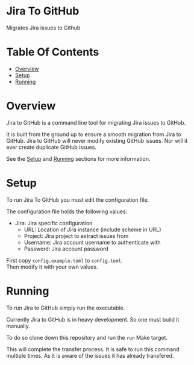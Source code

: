 # Jira To GitHub
Migrates Jira issues to Github
 
# Table Of Contents
- [Overview](#overview)
- [Setup](#setup)
- [Running](#running)

# Overview
Jira to GitHub is a command line tool for migrating Jira issues to GitHub.  

It is built from the ground up to ensure a smooth migration from Jira to 
GitHub. Jira to GitHub will never modify existing GitHub issues. Nor will it 
ever create duplicate GitHub issues.  

See the [Setup](#setup) and [Running](#running) sections for more information.

# Setup
To run Jira To GitHub you must edit the configuration file.  

The configuration file holds the following values:

- Jira: Jira specific configuration
	- URL: Location of Jira instance (include scheme in URL)
	- Project: Jira project to extract issues from
	- Username: Jira account username to authenticate with
	- Password: Jira account password

First copy `config.example.toml` to `config.toml`.  
Then modify it with your own values.  

# Running
To run Jira to GitHub simply run the executable.  

Currently Jira to GitHub is in heavy development. So one must build it manually.  

To do so clone down this repository and run the `run` Make target.  

This will complete the transfer process. It is safe to run this command multiple 
times. As it is aware of the issues it has already transfered.
